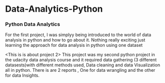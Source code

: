 # Data-Analytics-Python
### Python Data Analytics
For the first project, <Investigate a Dataset> I was simplyy being introduced to the world of data analysis in python and how to go about it. Nothing really exciting just learning the approach for data analysis in python using one dataset

<This is is about project 2>
This project was my second python project in the udacity data analysis course and it required data gathering (3 different datasests)with different methods used, Data cleaning and data Visualization all in python.
There is are 2 reports , One for data wrangling and the other for data Insights.
